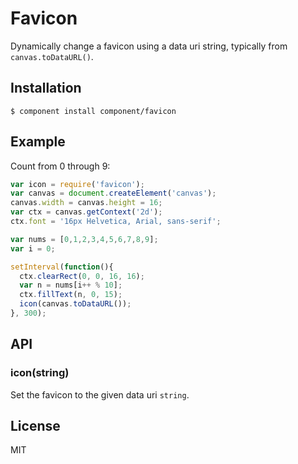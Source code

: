 
# Favicon

  Dynamically change a favicon using a data uri string, typically
  from `canvas.toDataURL()`.

## Installation

```
$ component install component/favicon
```

## Example

 Count from 0 through 9:

```js
var icon = require('favicon');
var canvas = document.createElement('canvas');
canvas.width = canvas.height = 16;
var ctx = canvas.getContext('2d');
ctx.font = '16px Helvetica, Arial, sans-serif';

var nums = [0,1,2,3,4,5,6,7,8,9];
var i = 0;

setInterval(function(){
  ctx.clearRect(0, 0, 16, 16);
  var n = nums[i++ % 10];
  ctx.fillText(n, 0, 15);
  icon(canvas.toDataURL());
}, 300);
```

## API

### icon(string)

  Set the favicon to the given data uri `string`.

## License

  MIT